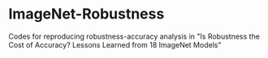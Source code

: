 # ImageNet-Robustness
Codes for reproducing robustness-accuracy analysis in "Is Robustness the Cost of Accuracy? Lessons Learned from 18 ImageNet Models"
